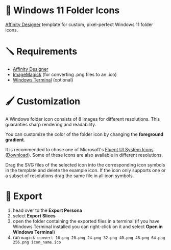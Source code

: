 # 📁 Windows 11 Folder Icons

[Affinity Designer](https://affinity.serif.com/designer/) template for custom, pixel-perfect Windows 11 folder icons.

# 🪛 Requirements

- [Affinity Designer](https://affinity.serif.com/designer/)
- [ImageMagick](https://imagemagick.org/script/download.php#windows) (for converting .png files to an .ico)
- [Windows Terminal](https://www.microsoft.com/de-de/p/windows-terminal/9n0dx20hk701) (optional)

# 🖌️ Customization

A Windows folder icon consists of 8 images for different resolutions. This guaranties sharp rendering and readability.

You can customize the color of the folder icon by changing the **foreground gradient**.

It is recommended to chose one of Microsoft's [Fluent UI System Icons](https://github.com/microsoft/fluentui-system-icons) ([Download](https://github.com/microsoft/fluentui-system-icons/archive/refs/heads/master.zip)). Some of these icons are also available in different resolutions.

Drag the SVG files of the selected icon into the corresponding icon symbols in the template and delete the example icon. If the icon only supports one or a subset of resolutions drag the same file in all icon symbols.

# 🔼 Export

1. head over to the **Export Persona**
2. select **Export Slices**
3. open the folder containing the exported files in a terminal (if you have Windows Terminal installed you can right-click on it and select **Open in Windows Terminal**)
4. run `magick convert 16.png 20.png 24.png 32.png 40.png 48.png 64.png 256.png icon_name.ico`

